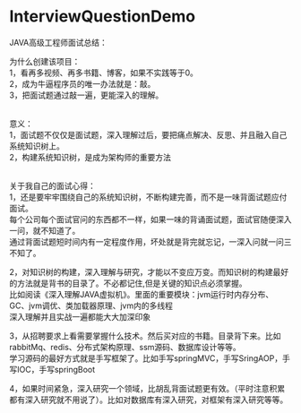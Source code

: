 # InterviewQuestionDemo
JAVA高级工程师面试总结：

为什么创建该项目：</br>
1，看再多视频、再多书籍、博客，如果不实践等于0。</br>
2，成为牛逼程序员的唯一办法就是：敲。</br>
3，把面试题通过敲一遍，更能深入的理解。</br></br>

意义：</br>
1，面试题不仅仅是面试题，深入理解过后，要把痛点解决、反思、并且融入自己系统知识树上。</br>
2，构建系统知识树，是成为架构师的重要方法</br></br>

关于我自己的面试心得：</br>
1，还是要牢牢围绕自己的系统知识树，不断构建完善，而不是一味背面试题应付面试。</br>
   每个公司每个面试官问的东西都不一样，如果一味的背诵面试题，面试官随便深入一问，就不知道了。</br>
   通过背面试题短时间内有一定程度作用，坏处就是背完就忘记，一深入问就一问三不知了。</br>
   
2，对知识树的构建，深入理解与研究，才能以不变应万变。而知识树的构建最好的方法就是背书的目录了。不必都记住,但是关键的知识点必须掌握。</br>
   比如阅读《深入理解JAVA虚拟机》。里面的重要模块：jvm运行时内存分布、GC、jvm调优、类加载器原理、jvm内的多线程</br>
   深入理解并且实战一遍都能大大加深印象</br>

3，从招聘要求上看需要掌握什么技术。然后买对应的书籍。目录背下来。比如rabbitMq、redis、分布式架构原理、ssm源码、数据库设计等等。</br>
   学习源码的最好方式就是手写框架了。比如手写springMVC，手写SringAOP，手写IOC，手写springBoot</br>
   
4，如果时间紧急，深入研究一个领域，比胡乱背面试题更有效。（平时注意积累都有深入研究就不用说了）。比如对数据库有深入研究，对框架有深入研究等等。</br>
   

